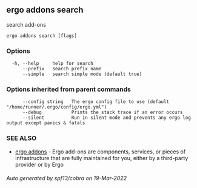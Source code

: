 ## ergo addons search

search add-ons

```
ergo addons search [flags]
```

### Options

```
  -h, --help     help for search
      --prefix   search prefix name
      --simple   search simple mode (default true)
```

### Options inherited from parent commands

```
      --config string   The ergo config file to use (default "/home/runner/.ergo/config/ergo.yml")
      --debug           Prints the stack trace if an error occurs
      --silent          Run in silent mode and prevents any ergo log output except panics & fatals
```

### SEE ALSO

* [ergo addons](ergo_addons.md)	 - Ergo add-ons are components, services, or pieces of infrastructure that are fully maintained for you, either by a third-party provider or by Ergo

###### Auto generated by spf13/cobra on 19-Mar-2022
